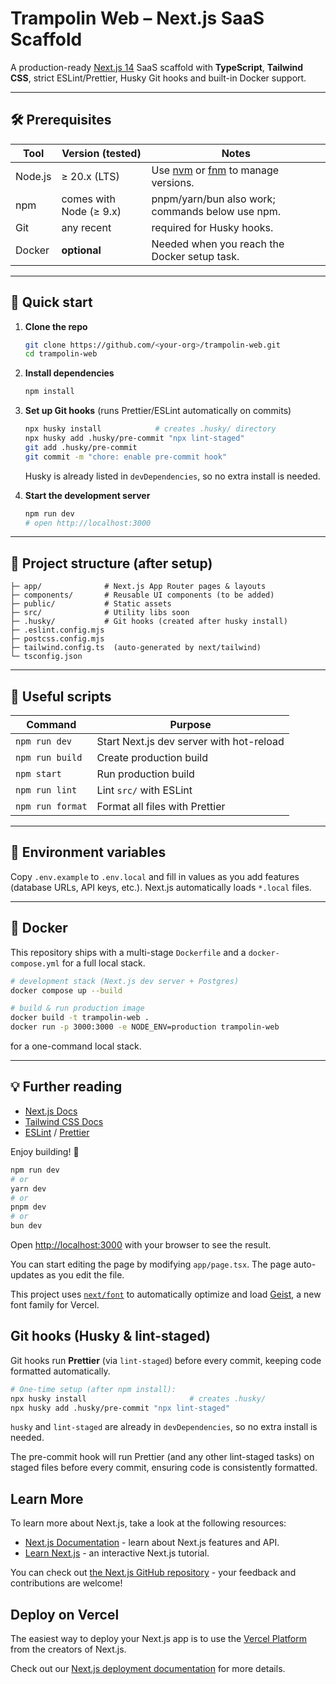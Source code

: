 # Trampolin Web – Next.js SaaS Scaffold

A production-ready [Next.js 14](https://nextjs.org) SaaS scaffold with **TypeScript**, **Tailwind CSS**, strict ESLint/Prettier, Husky Git hooks and built-in Docker support.

---

## 🛠 Prerequisites

| Tool    | Version (tested)        | Notes                                                                                                |
| ------- | ----------------------- | ---------------------------------------------------------------------------------------------------- |
| Node.js | ≥ 20.x (LTS)            | Use [nvm](https://github.com/nvm-sh/nvm) or [fnm](https://github.com/Schniz/fnm) to manage versions. |
| npm     | comes with Node (≥ 9.x) | pnpm/yarn/bun also work; commands below use npm.                                                     |
| Git     | any recent              | required for Husky hooks.                                                                            |
| Docker  | **optional**            | Needed when you reach the Docker setup task.                                                         |

---

## 🚀 Quick start

1. **Clone the repo**

   ```bash
   git clone https://github.com/<your-org>/trampolin-web.git
   cd trampolin-web
   ```

2. **Install dependencies**

   ```bash
   npm install
   ```

3. **Set up Git hooks** (runs Prettier/ESLint automatically on commits)

   ```bash
   npx husky install            # creates .husky/ directory
   npx husky add .husky/pre-commit "npx lint-staged"
   git add .husky/pre-commit
   git commit -m "chore: enable pre-commit hook"
   ```

   Husky is already listed in `devDependencies`, so no extra install is needed.

4. **Start the development server**
   ```bash
   npm run dev
   # open http://localhost:3000
   ```

---

## 📂 Project structure (after setup)

```
├─ app/              # Next.js App Router pages & layouts
├─ components/       # Reusable UI components (to be added)
├─ public/           # Static assets
├─ src/              # Utility libs soon
├─ .husky/           # Git hooks (created after husky install)
├─ .eslint.config.mjs
├─ postcss.config.mjs
├─ tailwind.config.ts  (auto-generated by next/tailwind)
└─ tsconfig.json
```

---

## 🧰 Useful scripts

| Command          | Purpose                                  |
| ---------------- | ---------------------------------------- |
| `npm run dev`    | Start Next.js dev server with hot-reload |
| `npm run build`  | Create production build                  |
| `npm start`      | Run production build                     |
| `npm run lint`   | Lint `src/` with ESLint                  |
| `npm run format` | Format all files with Prettier           |

---

## 📝 Environment variables

Copy `.env.example` to `.env.local` and fill in values as you add features (database URLs, API keys, etc.). Next.js automatically loads `*.local` files.

---

## 🐳 Docker

This repository ships with a multi-stage `Dockerfile` and a `docker-compose.yml` for a full local stack.

```bash
# development stack (Next.js dev server + Postgres)
docker compose up --build

# build & run production image
docker build -t trampolin-web .
docker run -p 3000:3000 -e NODE_ENV=production trampolin-web
```

for a one-command local stack.

---

## 💡 Further reading

- [Next.js Docs](https://nextjs.org/docs)
- [Tailwind CSS Docs](https://tailwindcss.com/docs)
- [ESLint](https://eslint.org/) / [Prettier](https://prettier.io/)

Enjoy building! 🚀

```bash
npm run dev
# or
yarn dev
# or
pnpm dev
# or
bun dev
```

Open [http://localhost:3000](http://localhost:3000) with your browser to see the result.

You can start editing the page by modifying `app/page.tsx`. The page auto-updates as you edit the file.

This project uses [`next/font`](https://nextjs.org/docs/app/building-your-application/optimizing/fonts) to automatically optimize and load [Geist](https://vercel.com/font), a new font family for Vercel.

## Git hooks (Husky & lint-staged)

Git hooks run **Prettier** (via `lint-staged`) before every commit, keeping code formatted automatically.

```bash
# One-time setup (after npm install):
npx husky install                       # creates .husky/
npx husky add .husky/pre-commit "npx lint-staged"
```

`husky` and `lint-staged` are already in `devDependencies`, so no extra install is needed.

The pre-commit hook will run Prettier (and any other lint-staged tasks) on staged files before every commit, ensuring code is consistently formatted.

## Learn More

To learn more about Next.js, take a look at the following resources:

- [Next.js Documentation](https://nextjs.org/docs) - learn about Next.js features and API.
- [Learn Next.js](https://nextjs.org/learn) - an interactive Next.js tutorial.

You can check out [the Next.js GitHub repository](https://github.com/vercel/next.js) - your feedback and contributions are welcome!

## Deploy on Vercel

The easiest way to deploy your Next.js app is to use the [Vercel Platform](https://vercel.com/new?utm_medium=default-template&filter=next.js&utm_source=create-next-app&utm_campaign=create-next-app-readme) from the creators of Next.js.

Check out our [Next.js deployment documentation](https://nextjs.org/docs/app/building-your-application/deploying) for more details.
